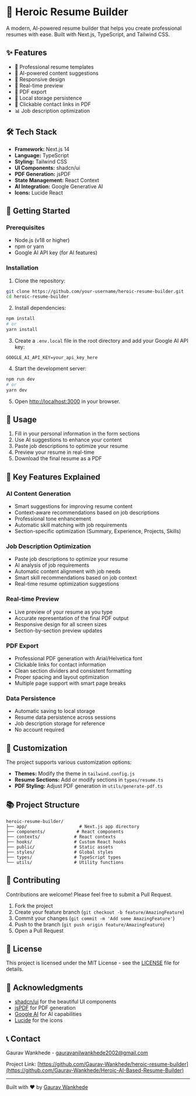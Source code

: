 # 🚀 Heroic Resume Builder

A modern, AI-powered resume builder that helps you create professional resumes with ease. Built with Next.js, TypeScript, and Tailwind CSS.

## ✨ Features

- 📝 Professional resume templates
- 🤖 AI-powered content suggestions
- 📱 Responsive design
- 🎨 Real-time preview
- 📄 PDF export
- 💾 Local storage persistence
- 🔗 Clickable contact links in PDF
- 📊 Job description optimization

## 🛠️ Tech Stack

- **Framework:** Next.js 14
- **Language:** TypeScript
- **Styling:** Tailwind CSS
- **UI Components:** shadcn/ui
- **PDF Generation:** jsPDF
- **State Management:** React Context
- **AI Integration:** Google Generative AI
- **Icons:** Lucide React

## 🚀 Getting Started

### Prerequisites

- Node.js (v18 or higher)
- npm or yarn
- Google AI API key (for AI features)

### Installation

1. Clone the repository:
```bash
git clone https://github.com/your-username/heroic-resume-builder.git
cd heroic-resume-builder
```

2. Install dependencies:
```bash
npm install
# or
yarn install
```

3. Create a `.env.local` file in the root directory and add your Google AI API key:
```env
GOOGLE_AI_API_KEY=your_api_key_here
```

4. Start the development server:
```bash
npm run dev
# or
yarn dev
```

5. Open [http://localhost:3000](http://localhost:3000) in your browser.

## 📝 Usage

1. Fill in your personal information in the form sections
2. Use AI suggestions to enhance your content
3. Paste job descriptions to optimize your resume
4. Preview your resume in real-time
5. Download the final resume as a PDF

## 🎯 Key Features Explained

### AI Content Generation
- Smart suggestions for improving resume content
- Context-aware recommendations based on job descriptions
- Professional tone enhancement
- Automatic skill matching with job requirements
- Section-specific optimization (Summary, Experience, Projects, Skills)

### Job Description Optimization
- Paste job descriptions to optimize your resume
- AI analysis of job requirements
- Automatic content alignment with job needs
- Smart skill recommendations based on job context
- Real-time resume optimization suggestions

### Real-time Preview
- Live preview of your resume as you type
- Accurate representation of the final PDF output
- Responsive design for all screen sizes
- Section-by-section preview updates

### PDF Export
- Professional PDF generation with Arial/Helvetica font
- Clickable links for contact information
- Clean section dividers and consistent formatting
- Proper spacing and layout optimization
- Multiple page support with smart page breaks

### Data Persistence
- Automatic saving to local storage
- Resume data persistence across sessions
- Job description storage for reference
- No account required

## 🔧 Customization

The project supports various customization options:

- **Themes:** Modify the theme in `tailwind.config.js`
- **Resume Sections:** Add or modify sections in `types/resume.ts`
- **PDF Styling:** Adjust PDF generation in `utils/generate-pdf.ts`

## 📚 Project Structure

```
heroic-resume-builder/
├── app/                    # Next.js app directory
├── components/            # React components
├── contexts/             # React contexts
├── hooks/                # Custom React hooks
├── public/               # Static assets
├── styles/               # Global styles
├── types/                # TypeScript types
└── utils/                # Utility functions
```

## 🤝 Contributing

Contributions are welcome! Please feel free to submit a Pull Request.

1. Fork the project
2. Create your feature branch (`git checkout -b feature/AmazingFeature`)
3. Commit your changes (`git commit -m 'Add some AmazingFeature'`)
4. Push to the branch (`git push origin feature/AmazingFeature`)
5. Open a Pull Request

## 📜 License

This project is licensed under the MIT License - see the [LICENSE](LICENSE) file for details.

## 🙏 Acknowledgments

- [shadcn/ui](https://ui.shadcn.com/) for the beautiful UI components
- [jsPDF](https://github.com/parallax/jsPDF) for PDF generation
- [Google AI](https://ai.google.dev/) for AI capabilities
- [Lucide](https://lucide.dev/) for the icons

## 📞 Contact

Gaurav Wankhede - [gauravanilwankhede2002@gmail.com](mailto:gauravanilwankhede2002@gmail.com)

Project Link: [https://github.com/Gaurav-Wankhede/heroic-resume-builder](https://github.com/Gaurav-Wankhede/Heroic-AI-Based-Resume-Builder)

---
Built with ❤️ by [Gaurav Wankhede](https://gaurav-wankhede.vercel.app/)
